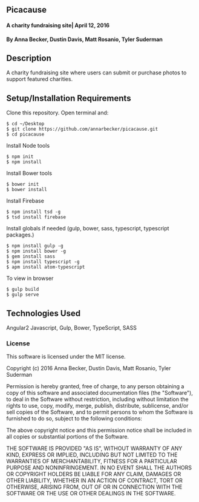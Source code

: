 ## Picacause

#### A charity fundraising site| April 12, 2016

#### By Anna Becker, Dustin Davis, Matt Rosanio, Tyler Suderman

## Description
A charity fundraising site where users can submit or purchase photos to support featured charities.

## Setup/Installation Requirements

Clone this repository. Open terminal and:

```
$ cd ~/Desktop
$ git clone https://github.com/annarbecker/picacause.git
$ cd picacause
```

Install Node tools
```
$ npm init
$ npm install
```
Install Bower tools
```
$ bower init
$ bower install
```
Install Firebase
```
$ npm install tsd -g
$ tsd install firebase
```

Install globals if needed (gulp, bower, sass, typescript, typescript packages.)
```
$ npm install gulp -g
$ npm install bower -g
$ gem install sass
$ npm install typescript -g
$ apm install atom-typescript
```

To view in browser
```
$ gulp build
$ gulp serve
```

## Technologies Used

Angular2 Javascript, Gulp, Bower, TypeScript, SASS

### License

This software is licensed under the MIT license.

Copyright (c) 2016 Anna Becker, Dustin Davis, Matt Rosanio, Tyler Suderman

Permission is hereby granted, free of charge, to any person obtaining a copy of this software and associated documentation files (the "Software"), to deal in the Software without restriction, including without limitation the rights to use, copy, modify, merge, publish, distribute, sublicense, and/or sell copies of the Software, and to permit persons to whom the Software is furnished to do so, subject to the following conditions:

The above copyright notice and this permission notice shall be included in all copies or substantial portions of the Software.

THE SOFTWARE IS PROVIDED "AS IS", WITHOUT WARRANTY OF ANY KIND, EXPRESS OR IMPLIED, INCLUDING BUT NOT LIMITED TO THE WARRANTIES OF MERCHANTABILITY, FITNESS FOR A PARTICULAR PURPOSE AND NONINFRINGEMENT. IN NO EVENT SHALL THE AUTHORS OR COPYRIGHT HOLDERS BE LIABLE FOR ANY CLAIM, DAMAGES OR OTHER LIABILITY, WHETHER IN AN ACTION OF CONTRACT, TORT OR OTHERWISE, ARISING FROM, OUT OF OR IN CONNECTION WITH THE SOFTWARE OR THE USE OR OTHER DEALINGS IN THE SOFTWARE.
